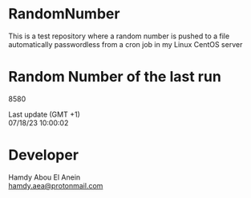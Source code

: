 # RandomNumber    
This is a test repository where a random number is pushed to a file automatically passwordless from a cron job in my Linux CentOS server    
# Random Number of the last run   
8580
      
Last update (GMT +1)    
07/18/23 10:00:02
# Developer    
Hamdy Abou El Anein   
hamdy.aea@protonmail.com
